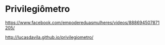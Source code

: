 Privilegiômetro
===

https://www.facebook.com/empodereduasmulheres/videos/888694507871205/

http://lucasdavila.github.io/privilegiometro/
